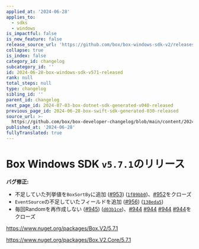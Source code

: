 ```yaml
---
applied_at: '2024-06-28'
applies_to:
  - sdks
  - windows
is_impactful: false
is_new_feature: false
release_source_url: 'https://github.com/box/box-windows-sdk-v2/releases/tag/v5.7.1'
collapse: true
is_index: false
category_id: changelog
subcategory_id: ''
id: 2024-06-28-box-windows-sdk-v571-released
rank: null
total_steps: null
type: changelog
sibling_id: ''
parent_id: changelog
next_page_id: 2024-07-03-box-dotnet-sdk-generated-v040-released
previous_page_id: 2024-06-28-box-swift-sdk-generated-030-released
source_url: >-
  https://github.com/box/box-developer-changelog/blob/main/content/2024/06-28-box-windows-sdk-v571-released.md
published_at: '2024-06-28'
fullyTranslated: true
---
```

# Box Windows SDK `v5.7.1`のリリース

**バグ修正:**

* 不足していた列挙値を`BoxSortBy`に追加 ([#953][1]) ([`1f89bb0`][2])、[#952][3]をクローズ
* `EventSource`の不足していたフィールドを追加 ([#956][4]) ([`138eda5`][5])
* 毎回Randomを再作成しない ([#945][6]) ([`d03b1ce`][7])、[#944][8] [#944][8] [#944][8] [#944][8]をクローズ

<https://www.nuget.org/packages/Box.V2/5.7.1>

<https://www.nuget.org/packages/Box.V2.Core/5.7.1>

[1]: https://github.com/box/box-windows-sdk-v2/issues/953

[2]: https://github.com/box/box-windows-sdk-v2/commit/1f89bb047442dcdc9045aeff1c3d6aadf61e2856

[3]: https://github.com/box/box-windows-sdk-v2/issues/952

[4]: https://github.com/box/box-windows-sdk-v2/issues/956

[5]: https://github.com/box/box-windows-sdk-v2/commit/138eda516ad59f08968d88b04e9bb06df3c397f2

[6]: https://github.com/box/box-windows-sdk-v2/issues/945

[7]: https://github.com/box/box-windows-sdk-v2/commit/d03b1ce65d4077e2895acfce3bc286ea501669aa

[8]: https://github.com/box/box-windows-sdk-v2/issues/944
